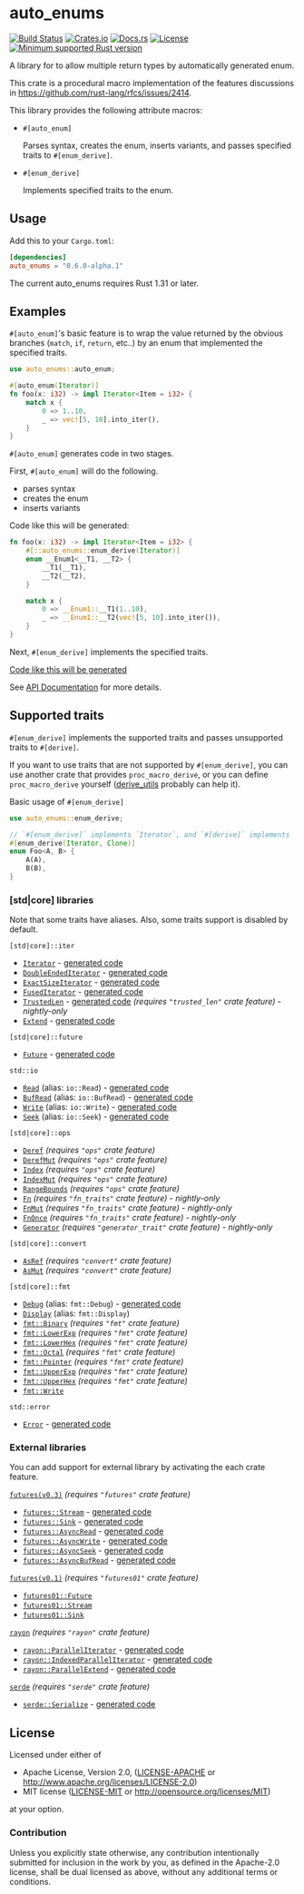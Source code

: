 # auto_enums

[![Build Status][azure-badge]][azure-url]
[![Crates.io][crates-version-badge]][crates-url]
[![Docs.rs][docs-badge]][docs-url]
[![License][crates-license-badge]][crates-url]
[![Minimum supported Rust version][rustc-badge]][rustc-url]

[azure-badge]: https://dev.azure.com/taiki-e/taiki-e/_apis/build/status/taiki-e.auto_enums?branchName=master
[azure-url]: https://dev.azure.com/taiki-e/taiki-e/_build/latest?definitionId=3&branchName=master
[crates-version-badge]: https://img.shields.io/crates/v/auto_enums.svg
[crates-license-badge]: https://img.shields.io/crates/l/auto_enums.svg
[crates-badge]: https://img.shields.io/crates/v/auto_enums.svg
[crates-url]: https://crates.io/crates/auto_enums/
[docs-badge]: https://docs.rs/auto_enums/badge.svg
[docs-url]: https://docs.rs/auto_enums/
[rustc-badge]: https://img.shields.io/badge/rustc-1.31+-lightgray.svg
[rustc-url]: https://blog.rust-lang.org/2018/12/06/Rust-1.31-and-rust-2018.html

A library for to allow multiple return types by automatically generated enum.

This crate is a procedural macro implementation of the features discussions in <https://github.com/rust-lang/rfcs/issues/2414>.

This library provides the following attribute macros:

* `#[auto_enum]`

  Parses syntax, creates the enum, inserts variants, and passes specified traits to `#[enum_derive]`.

* `#[enum_derive]`

  Implements specified traits to the enum.

## Usage

Add this to your `Cargo.toml`:

```toml
[dependencies]
auto_enums = "0.6.0-alpha.1"
```

The current auto_enums requires Rust 1.31 or later.

## Examples

`#[auto_enum]`'s basic feature is to wrap the value returned by the obvious branches (`match`, `if`, `return`, etc..) by an enum that implemented the specified traits.

```rust
use auto_enums::auto_enum;

#[auto_enum(Iterator)]
fn foo(x: i32) -> impl Iterator<Item = i32> {
    match x {
        0 => 1..10,
        _ => vec![5, 10].into_iter(),
    }
}
```

`#[auto_enum]` generates code in two stages.

First, `#[auto_enum]` will do the following.

* parses syntax
* creates the enum
* inserts variants

Code like this will be generated:

```rust
fn foo(x: i32) -> impl Iterator<Item = i32> {
    #[::auto_enums::enum_derive(Iterator)]
    enum __Enum1<__T1, __T2> {
        __T1(__T1),
        __T2(__T2),
    }

    match x {
        0 => __Enum1::__T1(1..10),
        _ => __Enum1::__T2(vec![5, 10].into_iter()),
    }
}
```

Next, `#[enum_derive]` implements the specified traits.

[Code like this will be generated](docs/example-1.md)

See [API Documentation](https://docs.rs/auto_enums/) for more details.

## Supported traits

`#[enum_derive]` implements the supported traits and passes unsupported traits to `#[derive]`.

If you want to use traits that are not supported by `#[enum_derive]`, you can use another crate that provides `proc_macro_derive`, or you can define `proc_macro_derive` yourself ([derive_utils] probably can help it).

Basic usage of `#[enum_derive]`

```rust
use auto_enums::enum_derive;

// `#[enum_derive]` implements `Iterator`, and `#[derive]` implements `Clone`.
#[enum_derive(Iterator, Clone)]
enum Foo<A, B> {
    A(A),
    B(B),
}
```

[derive_utils]: https://github.com/taiki-e/derive_utils

### [std|core] libraries

Note that some traits have aliases.
Also, some traits support is disabled by default.

`[std|core]::iter`

* [`Iterator`](https://doc.rust-lang.org/std/iter/trait.Iterator.html) - [generated code](docs/supported_traits/std/iter/Iterator.md)
* [`DoubleEndedIterator`](https://doc.rust-lang.org/std/iter/trait.DoubleEndedIterator.html) - [generated code](docs/supported_traits/std/iter/DoubleEndedIterator.md)
* [`ExactSizeIterator`](https://doc.rust-lang.org/std/iter/trait.ExactSizeIterator.html) - [generated code](docs/supported_traits/std/iter/ExactSizeIterator.md)
* [`FusedIterator`](https://doc.rust-lang.org/std/iter/trait.FusedIterator.html) - [generated code](docs/supported_traits/std/iter/FusedIterator.md)
* [`TrustedLen`](https://doc.rust-lang.org/std/iter/trait.TrustedLen.html) - [generated code](docs/supported_traits/std/iter/TrustedLen.md) *(requires `"trusted_len"` crate feature)* - *nightly-only*
* [`Extend`](https://doc.rust-lang.org/std/iter/trait.Extend.html) - [generated code](docs/supported_traits/std/iter/Extend.md)

`[std|core]::future`

* [`Future`](https://doc.rust-lang.org/nightly/std/future/trait.Future.html) - [generated code](docs/supported_traits/std/Future.md)

`std::io`

* [`Read`](https://doc.rust-lang.org/std/io/trait.Read.html) (alias: `io::Read`) - [generated code](docs/supported_traits/std/io/Read.md)
* [`BufRead`](https://doc.rust-lang.org/std/io/trait.BufRead.html) (alias: `io::BufRead`) - [generated code](docs/supported_traits/std/io/BufRead.md)
* [`Write`](https://doc.rust-lang.org/std/io/trait.Write.html) (alias: `io::Write`) - [generated code](docs/supported_traits/std/io/Write.md)
* [`Seek`](https://doc.rust-lang.org/std/io/trait.Seek.html) (alias: `io::Seek`) - [generated code](docs/supported_traits/std/io/Seek.md)

`[std|core]::ops`

* [`Deref`](https://doc.rust-lang.org/std/ops/trait.Deref.html) *(requires `"ops"` crate feature)*
* [`DerefMut`](https://doc.rust-lang.org/std/ops/trait.DerefMut.html) *(requires `"ops"` crate feature)*
* [`Index`](https://doc.rust-lang.org/std/ops/trait.Index.html) *(requires `"ops"` crate feature)*
* [`IndexMut`](https://doc.rust-lang.org/std/ops/trait.IndexMut.html) *(requires `"ops"` crate feature)*
* [`RangeBounds`](https://doc.rust-lang.org/std/ops/trait.RangeBounds.html) *(requires `"ops"` crate feature)*
* [`Fn`](https://doc.rust-lang.org/std/ops/trait.Fn.html) *(requires `"fn_traits"` crate feature)* - *nightly-only*
* [`FnMut`](https://doc.rust-lang.org/std/ops/trait.FnMut.html) *(requires `"fn_traits"` crate feature)* - *nightly-only*
* [`FnOnce`](https://doc.rust-lang.org/std/ops/trait.FnOnce.html) *(requires `"fn_traits"` crate feature)* - *nightly-only*
* [`Generator`](https://doc.rust-lang.org/nightly/std/ops/trait.Generator.html) *(requires `"generator_trait"` crate feature)* - *nightly-only*

`[std|core]::convert`

* [`AsRef`](https://doc.rust-lang.org/std/convert/trait.AsRef.html) *(requires `"convert"` crate feature)*
* [`AsMut`](https://doc.rust-lang.org/std/convert/trait.AsMut.html) *(requires `"convert"` crate feature)*

`[std|core]::fmt`

* [`Debug`](https://doc.rust-lang.org/std/fmt/trait.Debug.html) (alias: `fmt::Debug`) - [generated code](docs/supported_traits/std/Debug.md)
* [`Display`](https://doc.rust-lang.org/std/fmt/trait.Display.html) (alias: `fmt::Display`)
* [`fmt::Binary`](https://doc.rust-lang.org/std/fmt/trait.Binary.html) *(requires `"fmt"` crate feature)*
* [`fmt::LowerExp`](https://doc.rust-lang.org/std/fmt/trait.LowerExp.html) *(requires `"fmt"` crate feature)*
* [`fmt::LowerHex`](https://doc.rust-lang.org/std/fmt/trait.LowerHex.html) *(requires `"fmt"` crate feature)*
* [`fmt::Octal`](https://doc.rust-lang.org/std/fmt/trait.Octal.html) *(requires `"fmt"` crate feature)*
* [`fmt::Pointer`](https://doc.rust-lang.org/std/fmt/trait.Pointer.html) *(requires `"fmt"` crate feature)*
* [`fmt::UpperExp`](https://doc.rust-lang.org/std/fmt/trait.UpperExp.html) *(requires `"fmt"` crate feature)*
* [`fmt::UpperHex`](https://doc.rust-lang.org/std/fmt/trait.UpperHex.html) *(requires `"fmt"` crate feature)*
* [`fmt::Write`](https://doc.rust-lang.org/std/fmt/trait.Write.html)

`std::error`

* [`Error`](https://doc.rust-lang.org/std/error/trait.Error.html) - [generated code](docs/supported_traits/std/Error.md)

### External libraries

You can add support for external library by activating the each crate feature.

[`futures(v0.3)`](https://github.com/rust-lang-nursery/futures-rs) *(requires `"futures"` crate feature)*

* [`futures::Stream`](https://rust-lang-nursery.github.io/futures-api-docs/0.3.0-alpha.18/futures/stream/trait.Stream.html) - [generated code](docs/supported_traits/external/futures/Stream.md)
* [`futures::Sink`](https://rust-lang-nursery.github.io/futures-api-docs/0.3.0-alpha.18/futures/sink/trait.Sink.html) - [generated code](docs/supported_traits/external/futures/Sink.md)
* [`futures::AsyncRead`](https://rust-lang-nursery.github.io/futures-api-docs/0.3.0-alpha.18/futures/io/trait.AsyncRead.html) - [generated code](docs/supported_traits/external/futures/AsyncRead.md)
* [`futures::AsyncWrite`](https://rust-lang-nursery.github.io/futures-api-docs/0.3.0-alpha.18/futures/io/trait.AsyncWrite.html) - [generated code](docs/supported_traits/external/futures/AsyncWrite.md)
* [`futures::AsyncSeek`](https://rust-lang-nursery.github.io/futures-api-docs/0.3.0-alpha.18/futures/io/trait.AsyncSeek.html) - [generated code](docs/supported_traits/external/futures/AsyncSeek.md)
* [`futures::AsyncBufRead`](https://rust-lang-nursery.github.io/futures-api-docs/0.3.0-alpha.18/futures/io/trait.AsyncBufRead.html) - [generated code](docs/supported_traits/external/futures/AsyncBufRead.md)

[`futures(v0.1)`](https://github.com/rust-lang-nursery/futures-rs) *(requires `"futures01"` crate feature)*

* [`futures01::Future`](https://docs.rs/futures/0.1/futures/future/trait.Future.html)
* [`futures01::Stream`](https://docs.rs/futures/0.1/futures/stream/trait.Stream.html)
* [`futures01::Sink`](https://docs.rs/futures/0.1/futures/sink/trait.Sink.html)

[`rayon`](https://github.com/rayon-rs/rayon) *(requires `"rayon"` crate feature)*

* [`rayon::ParallelIterator`](https://docs.rs/rayon/1.0/rayon/iter/trait.ParallelIterator.html) - [generated code](docs/supported_traits/external/rayon/ParallelIterator.md)
* [`rayon::IndexedParallelIterator`](https://docs.rs/rayon/1.0/rayon/iter/trait.IndexedParallelIterator.html) - [generated code](docs/supported_traits/external/rayon/IndexedParallelIterator.md)
* [`rayon::ParallelExtend`](https://docs.rs/rayon/1.0/rayon/iter/trait.ParallelExtend.html) - [generated code](docs/supported_traits/external/rayon/ParallelExtend.md)

[`serde`](https://github.com/serde-rs/serde) *(requires `"serde"` crate feature)*

* [`serde::Serialize`](https://docs.serde.rs/serde/trait.Serialize.html) - [generated code](docs/supported_traits/external/serde/Serialize.md)

## License

Licensed under either of

* Apache License, Version 2.0, ([LICENSE-APACHE](LICENSE-APACHE) or <http://www.apache.org/licenses/LICENSE-2.0>)
* MIT license ([LICENSE-MIT](LICENSE-MIT) or <http://opensource.org/licenses/MIT>)

at your option.

### Contribution

Unless you explicitly state otherwise, any contribution intentionally submitted for inclusion in the work by you, as defined in the Apache-2.0 license, shall be dual licensed as above, without any additional terms or conditions.
